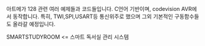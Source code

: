 아트메가 128 관련 여러 예제들과 코드들입니다.
C언어 기반이며, codevision AVR에서 동작합니다.
특히, TWI,SPI,USART등 통신위주로 했으며 그외 기본적인 구동함수들도 올라갈 예정입니다.

SMARTSTUDYROOM <= 스마트 독서실 관리 시스템

